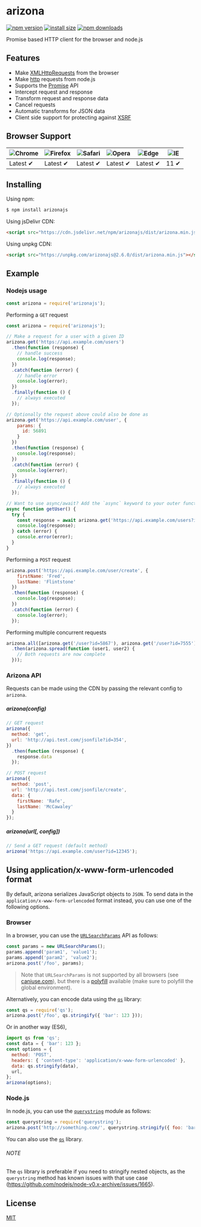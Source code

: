 # arizona

[![npm version](https://img.shields.io/npm/v/arizonajs.svg?style=flat-square)](https://www.npmjs.org/package/arizonajs)
[![install size](https://packagephobia.now.sh/badge?p=arizonajs)](https://packagephobia.now.sh/result?p=arizonajs)
[![npm downloads](https://img.shields.io/npm/dm/arizonajs.svg?style=flat-square)](http://npm-stat.com/charts.html?package=arizonajs)

Promise based HTTP client for the browser and node.js

## Features

- Make [XMLHttpRequests](https://developer.mozilla.org/en-US/docs/Web/API/XMLHttpRequest) from the browser
- Make [http](http://nodejs.org/api/http.html) requests from node.js
- Supports the [Promise](https://developer.mozilla.org/en-US/docs/Web/JavaScript/Reference/Global_Objects/Promise) API
- Intercept request and response
- Transform request and response data
- Cancel requests
- Automatic transforms for JSON data
- Client side support for protecting against [XSRF](http://en.wikipedia.org/wiki/Cross-site_request_forgery)

## Browser Support

![Chrome](https://raw.github.com/alrra/browser-logos/master/src/chrome/chrome_48x48.png) | ![Firefox](https://raw.github.com/alrra/browser-logos/master/src/firefox/firefox_48x48.png) | ![Safari](https://raw.github.com/alrra/browser-logos/master/src/safari/safari_48x48.png) | ![Opera](https://raw.github.com/alrra/browser-logos/master/src/opera/opera_48x48.png) | ![Edge](https://raw.github.com/alrra/browser-logos/master/src/edge/edge_48x48.png) | ![IE](https://raw.github.com/alrra/browser-logos/master/src/archive/internet-explorer_9-11/internet-explorer_9-11_48x48.png) |
--- | --- | --- | --- | --- | --- |
Latest ✔ | Latest ✔ | Latest ✔ | Latest ✔ | Latest ✔ | 11 ✔ |


## Installing

Using npm:

```bash
$ npm install arizonajs
```

Using jsDelivr CDN:

```html
<script src="https://cdn.jsdelivr.net/npm/arizonajs/dist/arizona.min.js"></script>
```

Using unpkg CDN:

```html
<script src="https://unpkg.com/arizonajs@2.6.0/dist/arizona.min.js"></script>
```

## Example

### Nodejs usage


```js
const arizona = require('arizonajs');
```

Performing a `GET` request

```js
const arizona = require('arizonajs');

// Make a request for a user with a given ID
arizona.get('https://api.example.com/users')
  .then(function (response) {
    // handle success
    console.log(response);
  })
  .catch(function (error) {
    // handle error
    console.log(error);
  })
  .finally(function () {
    // always executed
  });

// Optionally the request above could also be done as
arizona.get('https://api.example.com/user', {
    params: {
      id: 56891
    }
  })
  .then(function (response) {
    console.log(response);
  })
  .catch(function (error) {
    console.log(error);
  })
  .finally(function () {
    // always executed
  });  

// Want to use async/await? Add the `async` keyword to your outer function/method.
async function getUser() {
  try {
    const response = await arizona.get('https://api.example.com/users?id=2645');
    console.log(response);
  } catch (error) {
    console.error(error);
  }
}
```

Performing a `POST` request

```js
arizona.post('https://api.example.com/user/create', {
    firstName: 'Fred',
    lastName: 'Flintstone'
  })
  .then(function (response) {
    console.log(response);
  })
  .catch(function (error) {
    console.log(error);
  });
```

Performing multiple concurrent requests

```js
arizona.all([arizona.get('/user?id=5867'), arizona.get('/user?id=7555')])
  .then(arizona.spread(function (user1, user2) {
    // Both requests are now complete
  }));
```

### Arizona API

Requests can be made using the CDN by passing the relevant config to `arizona`.

##### arizona(config)

```js
// GET request
arizona({
  method: 'get',
  url: 'http://api.test.com/jsonfile?id=354',
})
  .then(function (response) {
    response.data
  });
```

```js
// POST request
arizona({
  method: 'post',
  url: 'http://api.test.com/jsonfile/create',
  data: {
    firstName: 'Rafe',
    lastName: 'McCawaley'
  }
});
```



##### arizona(url[, config])

```js
// Send a GET request (default method)
arizona('https://api.example.com/user?id=12345');
```

## Using application/x-www-form-urlencoded format

By default, arizona serializes JavaScript objects to `JSON`. To send data in the `application/x-www-form-urlencoded` format instead, you can use one of the following options.

### Browser

In a browser, you can use the [`URLSearchParams`](https://developer.mozilla.org/en-US/docs/Web/API/URLSearchParams) API as follows:

```js
const params = new URLSearchParams();
params.append('param1', 'value1');
params.append('param2', 'value2');
arizona.post('/foo', params);
```

> Note that `URLSearchParams` is not supported by all browsers (see [caniuse.com](http://www.caniuse.com/#feat=urlsearchparams)), but there is a [polyfill](https://github.com/WebReflection/url-search-params) available (make sure to polyfill the global environment).

Alternatively, you can encode data using the [`qs`](https://github.com/ljharb/qs) library:

```js
const qs = require('qs');
arizona.post('/foo', qs.stringify({ 'bar': 123 }));
```

Or in another way (ES6),

```js
import qs from 'qs';
const data = { 'bar': 123 };
const options = {
  method: 'POST',
  headers: { 'content-type': 'application/x-www-form-urlencoded' },
  data: qs.stringify(data),
  url,
};
arizona(options);
```

### Node.js

In node.js, you can use the [`querystring`](https://nodejs.org/api/querystring.html) module as follows:

```js
const querystring = require('querystring');
arizona.post('http://something.com/', querystring.stringify({ foo: 'bar' }));
```

You can also use the [`qs`](https://github.com/ljharb/qs) library.

###### NOTE
The `qs` library is preferable if you need to stringify nested objects, as the `querystring` method has known issues with that use case (https://github.com/nodejs/node-v0.x-archive/issues/1665).

## License

[MIT](LICENSE)
